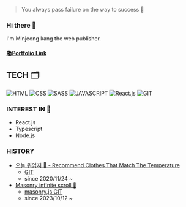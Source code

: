 > You always pass failure on the way to success 💫

### Hi there 👋
I'm Minjeong kang the web publisher.

#### [📚Portfolio Link](https://mjkang0987.github.io/portfolio.pdf)

## TECH 🗂
![HTML](https://img.shields.io/badge/-HTML-0099ff?style=for-the-badge)
![CSS](https://img.shields.io/badge/-CSS-00ffff?style=for-the-badge)
![SASS](https://img.shields.io/badge/-SASS-ff69b4?style=for-the-badge)
![JAVASCRIPT](https://img.shields.io/badge/-JAVASCRIPT-brightgreen?style=for-the-badge)
![React.js](https://img.shields.io/badge/-React.js-00cbff?style=for-the-badge)
![GIT](https://img.shields.io/badge/-GIT-000000?style=for-the-badge)

### INTEREST IN 📝
- React.js
- Typescript
- Node.js

### HISTORY
* [오늘 뭐입지 👔 - Recommend Clothes That Match The Temperature](https://mjkang0987.github.io/)
  * [GIT](https://github.com/mjkang0987/mjkang0987.github.io)
  * since 2020/11/24 ~ 
* [Masonry infinite scroll 📜](https://mjkang0987.github.io/client/dist/views/masonry/masonry.html)
  * [masonry.js GIT](https://github.com/mjkang0987/mjkang0987.github.io/blob/main/client/src/scripts/masonry/masonry.js)
  * since 2023/10/12 ~